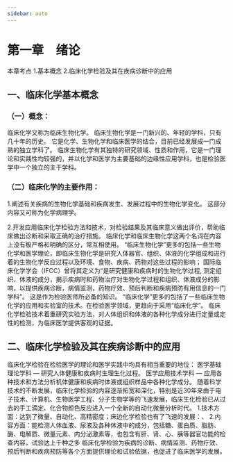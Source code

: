 ```yaml
---
sidebar: auto
---
```

# 第一章　绪论
本章考点
1.基本概念
2.临床化学检验及其在疾病诊断中的应用

## 一、临床化学基本概念
### （一）概念：
临床化学又称为临床生物化学。
临床生物化学是一门新兴的、年轻的学科，只有几十年的历史。
它是化学、生物化学和临床医学的结合，目前已经发展成一门成熟的独立学科了。
临床生物化学有其独特的研究领域、性质和作用，它是一门理论和实践性均较强的，并以化学和医学为主要基础的边缘性应用学科，也是检验医学中一个独立的主干学科。

### （二）临床化学的主要作用：
1.阐述有关疾病的生物化学基础和疾病发生、发展过程中的生物化学变化。
这部分内容又可称为化学病理学。

2.开发应用临床化学检验方法和技术，对检验结果及其临床意义做出评价，帮助临床做出诊断和采取正确的治疗措施。
临床化学和临床生物化学这两个名词在内容上没有极严格和明确的区分，常互相使用。
“临床生物化学”更多的包括一些生物化学和医学理论，即临床生物化学是研究人体器官、组织、体液的化学组成和进行着的生物化学反应过程以及环境、食物、疾病、药物对这些过程的影响；
国际临床化学学会（IFCC）曾将其定义为“是研究健康和疾病时的生物化学过程, 测定组织、体液的成分，揭示疾病时和药物治疗对生物化学过程和组织、体液成分的影响，以提供疾病诊断，病情监测，药物疗效、预后判断和疾病预防有用信息的一门学科”。
这是作为检验医师所必备的知识。
“临床化学”更多的包括了一些临床生物化学的应用和实验室的技术。在检验医学领域，更趋向于采用“临床化学”。
临床化学检验技术着重研究实验方法，对人体组织和体液的各种化学成分进行定量或定性的检测，为临床医学提供客观的证据。

## 二、临床化学检验及其在疾病诊断中的应用
临床化学检验在检验医学的理论和医学实践中均具有相当重要的地位：
医学基础理论学科 — 研究人体健康和疾病时生理生化过程。
医学应用技术学科 — 应用各种技术和方法分析机体健康和疾病时体液或组织样品中各种化学成分。
随着科学技术的不断发展，临床化学检验的内容逐渐拓宽和深化，特别是近30年来由于电子技术、计算机、生物医学工程、分子生物学等的飞速发展，临床生化检验已从过去的手工滴定、化合物颜色反应进入一个全新的自动化微量分析时代。
1.技术方面：达到了微量、自动化、高精密度；床边化学检验也有了飞速的发展：、
2.内容方面：能检测人体血液、尿液及各种体液中的成分，包括糖、蛋白质、脂肪、酶、电解质、微量元素、内分泌激素等，也包含有肝、肾、心、胰等器官功能的检查内容，试验达上千种之多
临床化学检验为疾病的诊断、病情监测、药物疗效、预后判断和疾病预防等各个方面提供理论和试验依据，也促进了临床医学的发展。